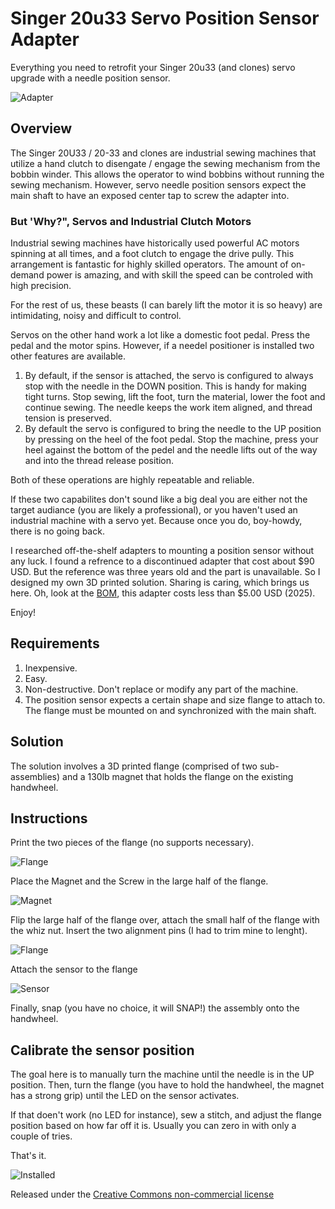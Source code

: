 # Singer 20u33 Servo Position Sensor Adapter
Everything you need to retrofit your Singer 20u33 (and clones) servo upgrade with a needle position sensor.

![Adapter](adapter-closeup.png)

## Overview
The Singer 20U33 / 20-33 and clones are industrial sewing machines that utilize a hand clutch to disengate / engage the sewing mechanism from the bobbin winder.  This allows the operator to wind bobbins without running the sewing mechanism.  However, servo needle position sensors expect the main shaft to have an exposed center tap to screw the adapter into.

### But 'Why?", Servos and Industrial Clutch Motors
Industrial sewing machines have historically used powerful AC motors spinning at all times, and a foot clutch to engage the drive pully.  This arrangement is fantastic for highly skilled operators.  The amount of on-demand power is amazing, and with skill the speed can be controled with high precision.

For the rest of us, these beasts (I can barely lift the motor it is so heavy) are intimidating, noisy and difficult to control.

Servos on the other hand work a lot like a domestic foot pedal.  Press the pedal and the motor spins.  However, if a needel positioner is installed two other features are available.  
 1. By default, if the sensor is attached, the servo is configured to always stop with the needle in the DOWN position.  This is handy for making tight turns.  Stop sewing, lift the foot, turn the material, lower the foot and continue sewing.  The needle keeps the work item aligned, and thread tension is preserved.  
 2. By default the servo is configured to bring the needle to the UP position by pressing on the heel of the foot pedal.  Stop the machine, press your heel against the bottom of the pedel and the needle lifts out of the way and into the thread release position.

Both of these operations are highly repeatable and reliable.

If these two capabilites don't sound like a big deal you are either not the target audiance (you are likely a professional), or you haven't used an industrial machine with a servo yet.  Because once you do, boy-howdy, there is no going back.

I researched off-the-shelf adapters to mounting a position sensor without any luck.  I found a refrence to a discontinued adapter that cost about $90 USD.  But the reference was three years old and the part is unavailable.  So I designed my own 3D printed solution.  Sharing is caring, which brings us here.  Oh, look at the [BOM](bom.md), this adapter costs less than $5.00 USD (2025).

Enjoy!

## Requirements
1. Inexpensive.
2. Easy.
3. Non-destructive.  Don't replace or modify any part of the machine.
4. The position sensor expects a certain shape and size flange to attach to.  The flange must be mounted on and synchronized with the main shaft.

## Solution

The solution involves a 3D printed flange (comprised of two sub-assemblies) and a 130lb magnet that holds the flange on the existing handwheel.

## Instructions

Print the two pieces of the flange (no supports necessary).

![Flange](adapter_pieces.jpeg)

Place the Magnet and the Screw in the large half of the flange.

![Magnet](adapter_magnet.jpeg)

Flip the large half of the flange over, attach the small half of the flange with the whiz nut.  Insert the two alignment pins (I had to trim mine to lenght).

![Flange](adapter_flange.jpeg)

Attach the sensor to the flange

![Sensor](adapter_w_sensor.jpeg)

Finally, snap (you have no choice, it will SNAP!) the assembly onto the handwheel.

## Calibrate the sensor position

The goal here is to manually turn the machine until the needle is in the UP position.  Then, turn the flange (you have to hold the handwheel, the magnet has a strong grip) until the LED on the sensor activates.  

If that doen't work (no LED for instance), sew a stitch, and adjust the flange position based on how far off it is.  Usually you can zero in with only a couple of tries.

That's it.


![Installed](adapter_installed.jpeg)

Released under the [Creative Commons non-commercial license](License.txt)

